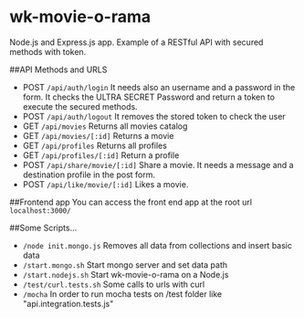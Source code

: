 # wk-movie-o-rama

Node.js and Express.js app. Example of a RESTful API with secured methods with token.

##API Methods and URLS

* POST `/api/auth/login`
It needs also an username and a password in the form. It checks the ULTRA SECRET Password and return a token to execute the secured methods.
* POST `/api/auth/logout` It removes the stored token to check the user
* GET `/api/movies` Returns all movies catalog
* GET `/api/movies/[:id]` Returns a movie
* GET `/api/profiles` Returns all profiles
* GET `/api/profiles/[:id]` Return a profile
* POST `/api/share/movie/[:id]` Share a movie. It needs a message and a destination profile in the post form.
* POST `/api/like/movie/[:id]` Likes a movie.

##Frontend app
You can access the front end app at the root url `localhost:3000/`

##Some Scripts...

* `/node init.mongo.js`
Removes all data from collections and insert basic data
*  `/start.mongo.sh`
Start mongo server and set data path
*  `/start.nodejs.sh`
Start wk-movie-o-rama on a Node.js
* `/test/curl.tests.sh`
Some calls to urls with curl
* `/mocha`
In order to run mocha tests on /test folder like "api.integration.tests.js"
